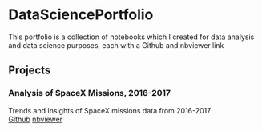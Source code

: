 # DataSciencePortfolio
This portfolio is a collection of notebooks which I created for data analysis and data science purposes, each with a Github and nbviewer link


## Projects
### Analysis of SpaceX Missions, 2016-2017
Trends and Insights of SpaceX missions data from 2016-2017   
[Github](https://github.com/TDaniel90/DataSciencePortfolio/blob/master/Analysis%20of%20SpaceX%20Missions,%202006%20to%20Present%20(2017).ipynb)
[nbviewer](https://nbviewer.jupyter.org/github/TDaniel90/DataSciencePortfolio/blob/master/Analysis%20of%20SpaceX%20Missions%2C%202006%20to%20Present%20%282017%29.ipynb)  
